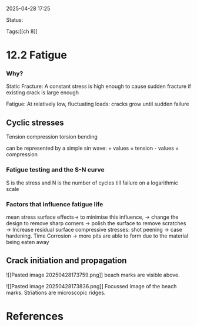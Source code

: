 2025-04-28 17:25

Status:

Tags:[[ch 8]]

# 12.2 Fatigue

### Why?
Static Fracture: A constant stress is high enough to cause sudden fracture if existing crack is large enough

Fatigue: At relatively low, fluctuating loads: cracks grow until sudden failure


## Cyclic stresses
Tension
compression
torsion
bending

can be represented by a simple sin wave:
	+ values = tension
	- values = compression


### Fatigue testing and the S-N curve
S is the stress and N is the number of cycles till failure on a logarithmic scale


### Factors that influence fatigue life
mean stress
surface effects-> to minimise this influence, 
	-> change the design to remove sharp corners
	-> polish the surface to remove scratches  
	-> Increase residual surface compressive stresses: shot peening 
	-> case hardening.
Time 
Corrosion -> more pits are able to form due to the material being eaten away


## Crack initiation and propagation
![[Pasted image 20250428173759.png]]
beach marks are visible above.

![[Pasted image 20250428173836.png]]
Focussed image of the beach marks.
Striations are microscopic ridges.
# References
